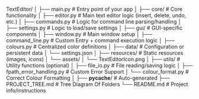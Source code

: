 TextEditor/
│
├── main.py                         # Entry point of your app
│
├── core/                           # Core functionality
│   ├── editor.py                   # Main text editor logic (insert, delete, undo, etc.)
│   ├── commands.py                 # Logic for command line parsing/handling
│   ├── settings.py                 # Logic to load/save settings
│
├── gui/                            # GUI-specific components
│   ├── window.py                   # Main window setup
│   ├── command_line.py             # Custom Entry + command execution logic
│   ├── colours.py                  # Centralized color definitions
│
├── data/                           # Configuration or persistent data
│   └── settings.json
│
├── resources/                      # Static resources (images, icons)
│   └── assets/
│       └── TextEditorIcon.png
│
├── utils/                          # Utility functions (optional)
│   ├── file_io.py                  # File reading/saving logic
│   ├── fpath_error_handling.py     # Custom Error Support
│   └── colour_format.py            # Correct Colour Formatting
│
├── __pycache__/                    # Auto-generated
├── PROJECT_TREE.md                 # Tree Diagram Of Folders
└── README.md                       # Project info/instructions